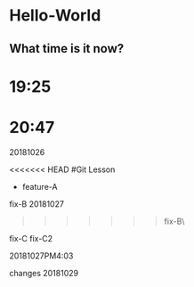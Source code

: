 
# Hello-World
## What time is it now?
# 19:25
# 20:47
20181026

<<<<<<< HEAD
#Git Lesson

- feature-A

fix-B
20181027


>>>>>>> fix-B\\

fix-C
fix-C2

20181027PM4:03

changes 20181029

